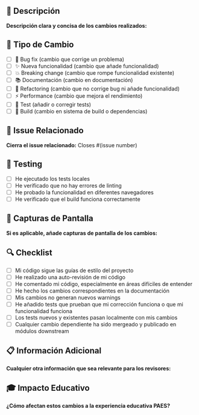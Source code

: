 ## 📝 Descripción

**Descripción clara y concisa de los cambios realizados:**

## 🎯 Tipo de Cambio

- [ ] 🐛 Bug fix (cambio que corrige un problema)
- [ ] ✨ Nueva funcionalidad (cambio que añade funcionalidad)
- [ ] 💥 Breaking change (cambio que rompe funcionalidad existente)
- [ ] 📚 Documentación (cambio en documentación)
- [ ] 🎨 Refactoring (cambio que no corrige bug ni añade funcionalidad)
- [ ] ⚡ Performance (cambio que mejora el rendimiento)
- [ ] 🧪 Test (añadir o corregir tests)
- [ ] 🔧 Build (cambio en sistema de build o dependencias)

## 🔗 Issue Relacionado

**Cierra el issue relacionado:**
Closes #(issue number)

## 🧪 Testing

- [ ] He ejecutado los tests locales
- [ ] He verificado que no hay errores de linting
- [ ] He probado la funcionalidad en diferentes navegadores
- [ ] He verificado que el build funciona correctamente

## 📸 Capturas de Pantalla

**Si es aplicable, añade capturas de pantalla de los cambios:**

## 🔍 Checklist

- [ ] Mi código sigue las guías de estilo del proyecto
- [ ] He realizado una auto-revisión de mi código
- [ ] He comentado mi código, especialmente en áreas difíciles de entender
- [ ] He hecho los cambios correspondientes en la documentación
- [ ] Mis cambios no generan nuevos warnings
- [ ] He añadido tests que prueban que mi corrección funciona o que mi funcionalidad funciona
- [ ] Los tests nuevos y existentes pasan localmente con mis cambios
- [ ] Cualquier cambio dependiente ha sido mergeado y publicado en módulos downstream

## 📋 Información Adicional

**Cualquier otra información que sea relevante para los revisores:**

## 🎓 Impacto Educativo

**¿Cómo afectan estos cambios a la experiencia educativa PAES?**
